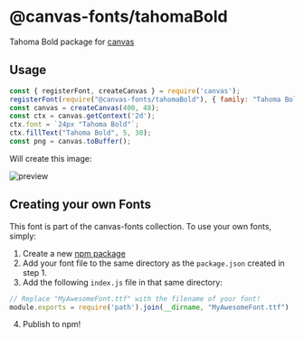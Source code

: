 @canvas-fonts/tahomaBold
====

Tahoma Bold package for [canvas](https://npmjs.org/package/canvas)

## Usage

```js
const { registerFont, createCanvas } = require('canvas');
registerFont(require("@canvas-fonts/tahomaBold"), { family: "Tahoma Bold" });
const canvas = createCanvas(400, 48);
const ctx = canvas.getContext('2d');
ctx.font = `24px "Tahoma Bold"`;
ctx.fillText("Tahoma Bold", 5, 30);
const png = canvas.toBuffer();
```

Will create this image:

![preview](https://github.com/retrohacker/canvas-fonts/raw/master/previews/tahomaBold.png)

## Creating your own Fonts

This font is part of the canvas-fonts collection. To use your own fonts, simply:

1. Create a new [npm package](https://docs.npmjs.com/creating-node-js-modules)
2. Add your font file to the same directory as the `package.json` created in step 1.
3. Add the following `index.js` file in that same directory:

```js
// Replace "MyAwesomeFont.ttf" with the filename of your font!
module.exports = require('path').join(__dirname, "MyAwesomeFont.ttf")
```

4. Publish to npm!